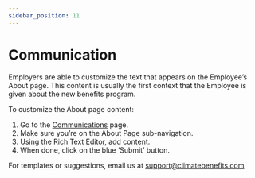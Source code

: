 ```yaml
---
sidebar_position: 11
---
```


# Communication 

Employers are able to customize the text that appears on the Employee’s About page. This content is usually the first context that the Employee is given about the new benefits program. 

To customize the About page content:   
1. Go to the [Communications](https://www.app.climatebenefits.com/employer/communication) page. 
2. Make sure you’re on the About Page sub-navigation. 
3. Using the Rich Text Editor, add content. 
4. When done, click on the blue ‘Submit’ button. 

For templates or suggestions, email us at [support@climatebenefits.com](mailto:support@climatebenefits.com)

